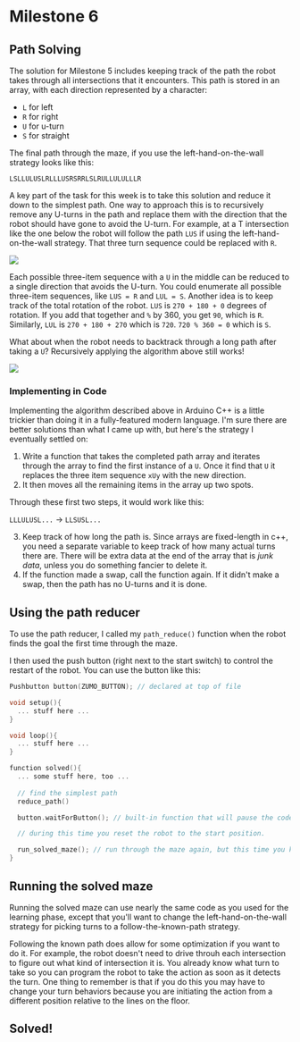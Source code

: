 # Milestone 6

## Path Solving

The solution for Milestone 5 includes keeping track of the path the robot takes through all intersections that it encounters. This path is stored in an array, with each direction represented by a character:

* `L` for left
* `R` for right
* `U` for u-turn
* `S` for straight

The final path through the maze, if you use the left-hand-on-the-wall strategy looks like this:

`LSLLULUSLRLLLUSRSRRLSLRULLULULLLR`

A key part of the task for this week is to take this solution and reduce it down to the simplest path. One way to approach this is to recursively remove any U-turns in the path and replace them with the direction that the robot should have gone to avoid the U-turn. For example, at a T intersection like the one below the robot will follow the path `LUS` if using the left-hand-on-the-wall strategy. That three turn sequence could be replaced with `R`. 

![](img/LUS-to-R.png)

Each possible three-item sequence with a `U` in the middle can be reduced to a single direction that avoids the U-turn. You could enumerate all possible three-item sequences, like `LUS = R` and `LUL = S`. Another idea is to keep track of the total rotation of the robot. `LUS` is `270 + 180 + 0` degrees of rotation. If you add that together and `%` by 360, you get `90`, which is `R`. Similarly, `LUL` is `270 + 180 + 270` which is `720`. `720 % 360 = 0` which is `S`.

What about when the robot needs to backtrack through a long path after taking a `U`? Recursively applying the algorithm above still works!

![](img/recursive-simplification.png)

### Implementing in Code

Implementing the algorithm described above in Arduino C++ is a little trickier than doing it in a fully-featured modern language. I'm sure there are better solutions than what I came up with, but here's the strategy I eventually settled on:

1. Write a function that takes the completed path array and iterates through the array to find the first instance of a `U`. Once it find that `U` it replaces the three item sequence `xUy` with the new direction.
2. It then moves all the remaining items in the array up two spots.

Through these first two steps, it would work like this:

`LLLULUSL...` -> `LLSUSL...`

3. Keep track of how long the path is. Since arrays are fixed-length in c++, you need a separate variable to keep track of how many actual turns there are. There will be extra data at the end of the array that is *junk data*, unless you do something fancier to delete it.
4. If the function made a swap, call the function again. If it didn't make a swap, then the path has no U-turns and it is done.

## Using the path reducer

To use the path reducer, I called my `path_reduce()` function when the robot finds the goal the first time through the maze.

I then used the push button (right next to the start switch) to control the restart of the robot. You can use the button like this:

```c++
Pushbutton button(ZUMO_BUTTON); // declared at top of file

void setup(){ 
  ... stuff here ...
}

void loop(){
  ... stuff here ...
}

function solved(){
  ... some stuff here, too ...
  
  // find the simplest path
  reduce_path()

  button.waitForButton(); // built-in function that will pause the code until you press the button

  // during this time you reset the robot to the start position.

  run_solved_maze(); // run through the maze again, but this time you know what turns to take each time!
}
```

## Running the solved maze

Running the solved maze can use nearly the same code as you used for the learning phase, except that you'll want to change the left-hand-on-the-wall strategy for picking turns to a follow-the-known-path strategy.

Following the known path does allow for some optimization if you want to do it. For example, the robot doesn't need to drive throuh each intersection to figure out what kind of intersection it is. You already know what turn to take so you can program the robot to take the action as soon as it detects the turn. One thing to remember is that if you do this you may have to change your turn behaviors because you are initiating the action from a different position relative to the lines on the floor.

## Solved!






